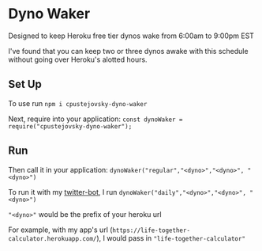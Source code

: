 # Dyno Waker

Designed to keep Heroku free tier dynos wake from 6:00am to 9:00pm EST

I've found that you can keep two or three dynos awake with this schedule without going over Heroku's alotted hours.

## Set Up

To use run `npm i cpustejovsky-dyno-waker`

Next, require into your application:
`const dynoWaker = require("cpustejovsky-dyno-waker");`

## Run

Then call it in your application:
`dynoWaker("regular","<dyno>","<dyno>", "<dyno>")`

To run it with my [twitter-bot](https://github.com/cpustejovsky/go_twitter_bot), I run `dynoWaker("daily","<dyno>","<dyno>", "<dyno>")`

`"<dyno>"` would be the prefix of your heroku url

For example, with my app's url (`https://life-together-calculator.herokuapp.com/`), I would pass in `"life-together-calculator"`